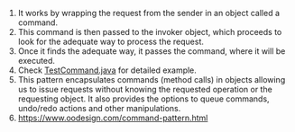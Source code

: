 1. It works by wrapping the request from the sender in an object called a command. 
2. This command is then passed to the invoker object, which proceeds to look for the adequate way to process the request. 
3. Once it finds the adequate way, it passes the command, where it will be executed.
4. Check [TestCommand.java](https://github.com/javadroider/interview-prep/blob/master/src/com/javadroider/designpatterns/behavioral/command/TestCommand.java) for detailed example.
5. This pattern encapsulates commands (method calls) in objects allowing us to issue requests without knowing the requested operation or the requesting object. It also provides the options to queue commands, undo/redo actions and other manipulations.
6. https://www.oodesign.com/command-pattern.html
